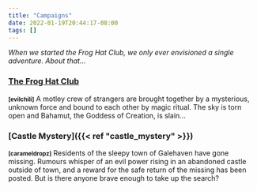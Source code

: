 ```yaml
---
title: "Campaigns"
date: 2022-01-19T20:44:17-08:00
tags: []
---
```


*When we started the Frog Hat Club, we only ever envisioned a single adventure. About that...*

### [The Frog Hat Club](/tags/sessions)
<small><b>[evilchili]</b></small> A motley crew of strangers are brought together by a mysterious, unknown force and bound to each other by magic ritual. The sky is torn open and Bahamut, the Goddess of Creation, is slain...

### [Castle Mystery]({{< ref "castle_mystery" >}})
<small><b>[carameldropz]</b></small> Residents of the sleepy town of Galehaven have gone missing. Rumours whisper of an evil power rising in an abandoned castle outside of town, and a reward for the safe return of the missing has been posted. But is there anyone brave enough to take up the search?

